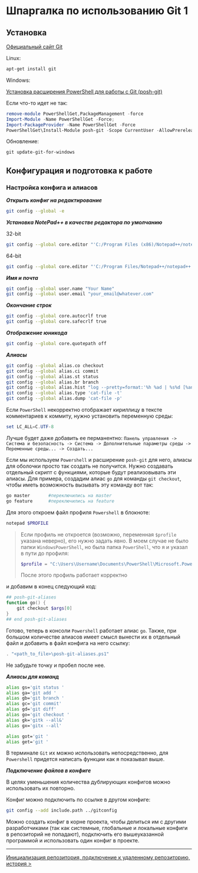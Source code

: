# Шпаргалка по использованию Git 1

## Установка

[Официальный сайт Git](https://git-scm.com/downloads)

Linux:

```bash
apt-get install git
```

Windows:

[Установка расширения PowerShell для работы с Git (posh-git)](https://github.com/dahlbyk/posh-git#installation)

Если что-то идет не так:

```powershell
remove-module PowerShellGet,PackageManagement -force
Import-Module -Name PowerShellGet -Force;
Import-PackageProvider -Name PowerShellGet -Force
PowerShellGet\Install-Module posh-git -Scope CurrentUser -AllowPrerelease -Force
```

Обновление:

```powershell
git update-git-for-windows
```

## Конфигурация и подготовка к работе

### Настройка конфига и алиасов

***Открыть конфиг на редактирование***

```bash
git config --global -e
```

***Установка NotePad++ в качестве редактора по умолчанию***

32-bit

```bash
git config --global core.editor "'C:/Program Files (x86)/Notepad++/notepad++.exe' -multiInst -notabbar -nosession -noPlugin"
```

64-bit

```bash
git config --global core.editor "'C:/Program Files/Notepad++/notepad++.exe' -multiInst -notabbar -nosession -noPlugin"
```

***Имя и почта***

```bash
git config --global user.name "Your Name"
git config --global user.email "your_email@whatever.com"
```

***Окончание строк***

```bash
git config --global core.autocrlf true
git config --global core.safecrlf true
```

***Отображение юникода***

```bash
git config --global core.quotepath off
```

***Алиасы***

```bash
git config --global alias.co checkout
git config --global alias.ci commit
git config --global alias.st status
git config --global alias.br branch
git config --global alias.hist "log --pretty=format:'%h %ad | %s%d [%an]' --graph --date=short"
git config --global alias.type 'cat-file -t'
git config --global alias.dump 'cat-file -p'
```

Если `PowerShell` некорректно отображает кириллицу в тексте комментариев к коммиту, нужно установить переменную среды:

```powershell
set LC_ALL=C.UTF-8
```

Лучше будет даже добавить ее перманентно: `Панель управления -> Система и безопасность -> Система -> Дополнительные параметры среды -> Переменные среды... -> Создать...`

Если мы используем `Powershell` и расширение `posh-git` для него, алиасы для оболочки просто так создать не получится.
Нужно создавать отдельный скрипт с функциями, которые будут реализовывать эти алиасы.
Для примера, создадим алиас `go` для команды `git checkout`, чтобы иметь возможность вызывать эту команду вот так:

```bash
go master       #переключились на master
go feature      #переключились на feature
```

Для этого откроем файл профиля `Powershell` в блокноте:

```powershell
notepad $PROFILE
```

> Если профиль не откроется (возможно, переменная `$profile` указана неверно), его нужно задать явно.
> В моем случае не было папки `WindowsPowerShell`, но была папка `PowerShell`, что я и указал в пути до профиля:
>
> ```powershell
> $profile = "C:\Users\Username\Documents\PowerShell\Microsoft.PowerShell_profile.ps1"
> ```
>
> После этого профиль работает корректно

и добавим в конец следующий код:

```powershell
## posh-git-aliases
function go() {
    git checkout $args[0]
}
## end posh-git-aliases
```

Готово, теперь в консоли `Powershell` работает алиас `go`.
Также, при большом количестве алиасов имеет смысл вынести их в отдельный файл и добавить в файл конфига на него ссылку:

```powershell
. "<path_to_file>\posh-git-aliases.ps1"
```

Не забудьте точку и пробел после нее.

***Алиасы для команд***

```bash
alias gs='git status '
alias ga='git add '
alias gb='git branch '
alias gc='git commit'
alias gd='git diff'
alias go='git checkout '
alias gk='gitk --all&'
alias gx='gitx --all'

alias got='git '
alias get='git '
```

В терминале `Git` их можно использовать непосредственно, для `Powershell` придется написать функции как я показывал выше.

***Подключение файлов в конфиге***

В целях уменьшения количества дублирующих конфигов можно использовать их повторно.

Конфиг можно подключить по ссылке в другом конфиге:

```bash
git config --add include.path ../gitconfig
```

Можно создать конфиг в корне проекта, чтобы делиться им с другими разработчиками (так как системные, глобальные и локальные конфиги в репозиторий не попадают), подключить его вышеуказанной программой и использовать один конфиг в проекте.

***

[Инициализация репозитория, подключение к удаленному репозиторию, история >](git-cheat-sheet-2.md)